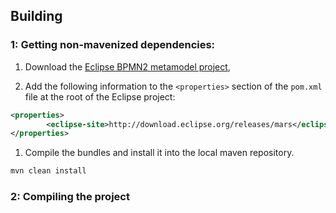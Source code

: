 ## Building

### 1: Getting non-mavenized dependencies:

1. Download the [Eclipse BPMN2 metamodel project](https://git.eclipse.org/c/bpmn2/org.eclipse.bpmn2.git/commit/),

2. Add the following information to the `<properties>` section of the `pom.xml` file at the root of the Eclipse project:

```xml
<properties>
		<eclipse-site>http://download.eclipse.org/releases/mars</eclipse-site>
</properties>
```

1. Compile the bundles and install it into the local maven repository.
```sh
mvn clean install
```

### 2: Compiling the project
